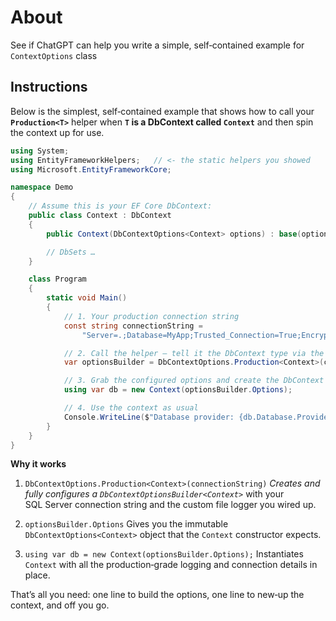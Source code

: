 ﻿# About

See if ChatGPT can help you write a simple, self‑contained example for `ContextOptions` class

## Instructions

Below is the simplest, self‑contained example that shows how to call your **`Production<T>`** helper when **`T` is a DbContext called `Context`** and then spin the context up for use.

```csharp
using System;
using EntityFrameworkHelpers;   // <- the static helpers you showed
using Microsoft.EntityFrameworkCore;

namespace Demo
{
    // Assume this is your EF Core DbContext:
    public class Context : DbContext
    {
        public Context(DbContextOptions<Context> options) : base(options) { }

        // DbSets …
    }

    class Program
    {
        static void Main()
        {
            // 1. Your production connection string
            const string connectionString =
                "Server=.;Database=MyApp;Trusted_Connection=True;Encrypt=False";

            // 2. Call the helper – tell it the DbContext type via the generic argument
            var optionsBuilder = DbContextOptions.Production<Context>(connectionString);

            // 3. Grab the configured options and create the DbContext instance
            using var db = new Context(optionsBuilder.Options);

            // 4. Use the context as usual
            Console.WriteLine($"Database provider: {db.Database.ProviderName}");
        }
    }
}
```

**Why it works**

1. `DbContextOptions.Production<Context>(connectionString)`
   *Creates and fully configures a `DbContextOptionsBuilder<Context>`* with your SQL Server connection string and the custom file logger you wired up.

2. `optionsBuilder.Options`
   Gives you the immutable `DbContextOptions<Context>` object that the `Context` constructor expects.

3. `using var db = new Context(optionsBuilder.Options);`
   Instantiates `Context` with all the production‑grade logging and connection details in place.

That’s all you need: one line to build the options, one line to new‑up the context, and off you go.
